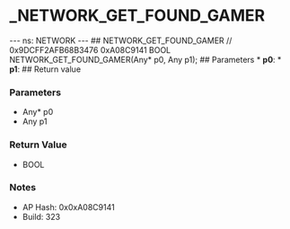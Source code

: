 # _NETWORK_GET_FOUND_GAMER

--- ns: NETWORK --- ## NETWORK_GET_FOUND_GAMER  // 0x9DCFF2AFB68B3476 0xA08C9141 BOOL NETWORK_GET_FOUND_GAMER(Any* p0, Any p1);   ## Parameters * **p0**: * **p1**:  ## Return value

### Parameters
* Any* p0
* Any p1

### Return Value
* BOOL

### Notes
* AP Hash: 0x0xA08C9141
* Build: 323

